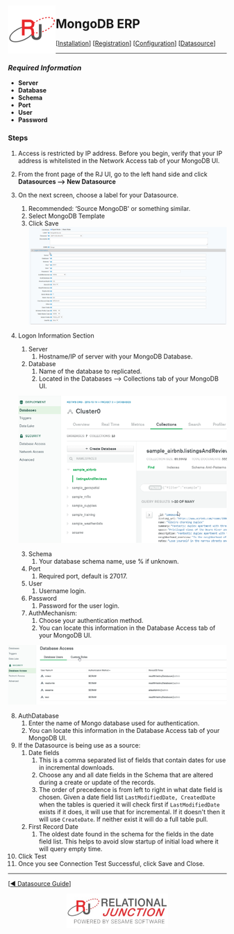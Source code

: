  <a href="http://www.sesamesoftware.com"><img align=left src="../images/RJOrbit110x110.png"></img></a>

[comment]: # (Change Heading to reflect Datasource)

#  MongoDB ERP

[comment]: # (Leave Nav BAR untouched)

[[Installation](../guides/installguide.md)] [[Registration](../guides/RegistrationGuide.md)] [[Configuration](../guides/configurationGuide.md)] [[Datasource](../guides/DatasourceGuide.md)]

---

[comment]: # (Leave Or Alter Required info as needed)

### *Required Information*

* **Server**
* **Database**
* **Schema**
* **Port**
* **User**
* **Password**

### Steps

[comment]: # (step 1 is common to all Datasources)
[comment]: # (Step 2.1and 2.2 should be adjusted for Data Source specific)
[comment]: # (Step 3 should be Image of the datasource you can add the screenshot to the images folder or create a placeholder like {image of datasource screen})
[comment]: # (adjust step 4 and below as needed)

1. Access is restricted by IP address. Before you begin, verify that your IP address is whitelisted in the Network Access tab of your MongoDB UI.
2. From the front page of the RJ UI, go to the left hand side and click **Datasources --> New Datasource**
3. On the next screen, choose a label for your Datasource.
   1. Recommended: ‘Source MongoDB' or something similar.
   2. Select MongoDB Template
   3. Click Save
   ![MongoDB Datasource](../images/MongoDB.png)
4. Logon Information Section
   1. Server
      1. Hostname/IP of server with your MongoDB Database.
   2. Database
      1. Name of the database to replicated.
      2. Located in the Databases --> Collections tab of your MongoDB UI.
   
   ![MongoDB UI](../images/MongoDB3.png)

   3. Schema
      1. Your database schema name, use % if unknown.
   4. Port
      1. Required port, default is 27017.
   5. User
      1. Username login.
   6. Password
      1. Password for the user login.
   7. AuthMechanism: 
      1. Choose your authentication method.
      2. You can locate this information in the Database Access tab of your MongoDB UI.

![MongoDB UI](../images/MongoDB2.png)

   8. AuthDatabase 
      1. Enter the name of Mongo database used for authentication.
      2. You can locate this information in the Database Access tab of your MongoDB UI.
5. If the Datasource is being use as a source:
      1. Date fields
         1. This is a comma separated list of fields that contain dates for use in incremental downloads.
         2. Choose any and all date fields in the Schema that are altered during a create or update of the records.
         3. The order of precedence is from left to right in what date field is chosen. Given a date field list `LastModifiedDate, CreatedDate` when the tables is queried it will check first if `LastModifiedDate` exists if it does, it will use that for incremental. If it doesn't then it will use `CreateDate`. If neither exist it will do a full table pull.
      2. First Record Date
         1. The oldest date found in the schema for the fields in the date field list. This helps to avoid slow startup of initial load where it will query empty time.
6. Click Test
7. Once you see Connection Test Successful, click Save and Close.

---

[[&#9664; Datasource Guide](../guides/DatasourceGuide.md)]

<p align="center" >  <a href="http://www.sesamesoftware.com"><img align=center src="../images/poweredBy.png" height="80px"></img></a> </p>